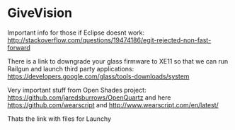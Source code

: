 GiveVision
==========

Important info for those if Eclipse doesnt work: http://stackoverflow.com/questions/19474186/egit-rejected-non-fast-forward



There is a link to downgrade your glass firmware to XE11 so that we can run Railgun and launch third party applications: https://developers.google.com/glass/tools-downloads/system

Very important stuff from Open Shades project: https://github.com/jaredsburrows/OpenQuartz and here https://github.com/wearscript and http://www.wearscript.com/en/latest/

Thats the link with files for Launchy
